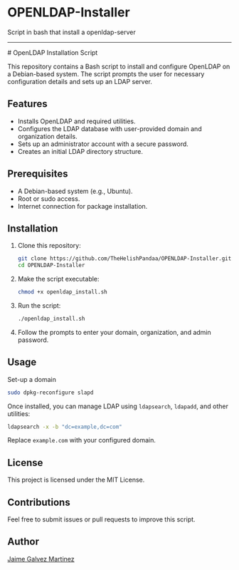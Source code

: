 # OPENLDAP-Installer
Script in bash that install a openldap-server 
<hr>
# OpenLDAP Installation Script

This repository contains a Bash script to install and configure OpenLDAP on a Debian-based system. The script prompts the user for necessary configuration details and sets up an LDAP server.

## Features
- Installs OpenLDAP and required utilities.
- Configures the LDAP database with user-provided domain and organization details.
- Sets up an administrator account with a secure password.
- Creates an initial LDAP directory structure.

## Prerequisites
- A Debian-based system (e.g., Ubuntu).
- Root or sudo access.
- Internet connection for package installation.

## Installation
1. Clone this repository:
   ```sh
   git clone https://github.com/TheHelishPandaa/OPENLDAP-Installer.git
   cd OPENLDAP-Installer
   ```
2. Make the script executable:
   ```sh
   chmod +x openldap_install.sh
   ```
3. Run the script:
   ```sh
   ./openldap_install.sh
   ```
4. Follow the prompts to enter your domain, organization, and admin password.

## Usage
Set-up a domain
```sh
sudo dpkg-reconfigure slapd
```

Once installed, you can manage LDAP using `ldapsearch`, `ldapadd`, and other utilities:
```sh
ldapsearch -x -b "dc=example,dc=com"

```
Replace `example.com` with your configured domain.

## License
This project is licensed under the MIT License.

## Contributions
Feel free to submit issues or pull requests to improve this script.

## Author
[Jaime Galvez Martinez](https://github.com/TheHellishPandaa)

